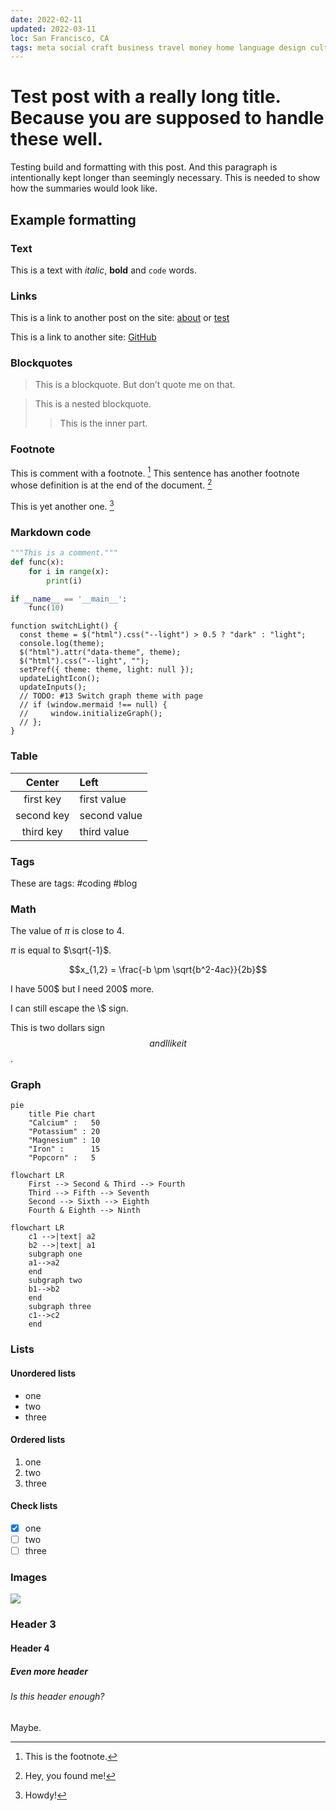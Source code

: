 ```yaml
---
date: 2022-02-11
updated: 2022-03-11
loc: San Francisco, CA
tags: meta social craft business travel money home language design culture health unknown
---
```


# Test post with a really long title. Because you are supposed to handle these well.

Testing build and formatting with this post. And this paragraph is intentionally kept longer than seemingly necessary. This is needed to show how the summaries would look like.

## Example formatting

### Text

This is a text with _italic_, **bold** and `code` words.

### Links

This is a link to another post on the site: [about](about.md) or [test](test.md)

This is a link to another site: [GitHub](https://www.github.com/)

### Blockquotes

> This is a blockquote. But don’t quote me on that.

> This is a nested blockquote.
>
> > This is the inner part.

### Footnote

This is comment with a footnote. [^1] This sentence has another footnote whose definition is at the end of the document. [^2]

This is yet another one. [^3]

[^1]: This is the footnote.

### Markdown code

```python
"""This is a comment."""
def func(x):
    for i in range(x):
        print(i)

if __name__ == '__main__':
    func(10)
```

```javascript,linenos
function switchLight() {
  const theme = $("html").css("--light") > 0.5 ? "dark" : "light";
  console.log(theme);
  $("html").attr("data-theme", theme);
  $("html").css("--light", "");
  setPref({ theme: theme, light: null });
  updateLightIcon();
  updateInputs();
  // TODO: #13 Switch graph theme with page
  // if (window.mermaid !== null) {
  //     window.initializeGraph();
  // };
}
```

### Table

|   Center   | Left         |
| :--------: | :----------- |
| first key  | first value  |
| second key | second value |
| third key  | third value  |

### Tags

These are tags: #coding #blog

### Math

The value of $\pi$ is close to $4$.

$\pi$ is equal to $\sqrt{-1}$.

$$x_{1,2} = \frac{-b \pm \sqrt{b^2-4ac}}{2b}$$

I have 500$ but I need 200$ more.

I can still escape the \\$ sign.

This is two dollars sign $$ and I like it $$.

### Graph

```mermaid
pie
    title Pie chart
    "Calcium" :   50
    "Potassium" : 20
    "Magnesium" : 10
    "Iron" :      15
    "Popcorn" :   5
```

```mermaid
flowchart LR
    First --> Second & Third --> Fourth
    Third --> Fifth --> Seventh
    Second --> Sixth --> Eighth
    Fourth & Eighth --> Ninth
```

```mermaid
flowchart LR
    c1 -->|text| a2
    b2 -->|text| a1
    subgraph one
    a1-->a2
    end
    subgraph two
    b1-->b2
    end
    subgraph three
    c1-->c2
    end
```

### Lists

#### Unordered lists

- one
- two
- three

#### Ordered lists

1. one
2. two
3. three

#### Check lists

- [x] one
- [ ] two
- [ ] three

### Images

[^2]: Hey, you found me!

![](./photos/roundest-object-on-earth.webp)

### Header 3

#### Header 4

##### Even more header

###### Is this header enough?

Maybe.

[^3]: Howdy!
